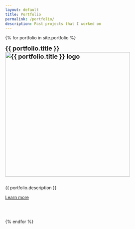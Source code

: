 ```yaml
---
layout: default
title: Portfolio
permalink: /portfolio/
description: Past projects that I worked on
---
```


{% for portfolio in site.portfolio %}

  <div class="col-sm-3" style="padding-top:20px">
    <div class="card" style="width: 35rem; height: 35rem;">
      <div class="card-body">
        <h4 class="card-title no-anchor" style="margin-top: -20px; font-size: 20px;">
        {{ portfolio.title }}<br>
        <a href="{{ portfolio.url }}"><img src="/assets/images/portfolio/{{ portfolio.icon }}" alt="{{ portfolio.title }} logo" style="width:400px; height:400px;"></a>
        </h4>
        <p class="card-text">{{ portfolio.description }}</p>
        <a href="{{ portfolio.url }}" class="btn btn-outline-secondary btn-sm stretched-link">Learn more</a>
      </div>
    </div>
  </div>
  {% endfor %}
